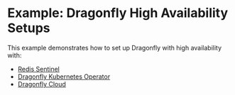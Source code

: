 # Example: Dragonfly High Availability Setups

This example demonstrates how to set up Dragonfly with high availability with:

- [Redis Sentinel](https://redis.io/docs/latest/operate/oss_and_stack/management/sentinel/)
- [Dragonfly Kubernetes Operator](https://www.dragonflydb.io/docs/managing-dragonfly/operator/installation)
- [Dragonfly Cloud](https://www.dragonflydb.io/docs/cloud)
